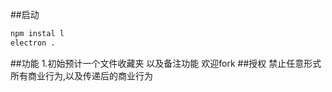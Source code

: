 ##启动
```bash
npm instal l
electron .
```
##功能
1.初始预计一个文件收藏夹 以及备注功能
欢迎fork
##授权
禁止任意形式所有商业行为,以及传递后的商业行为
